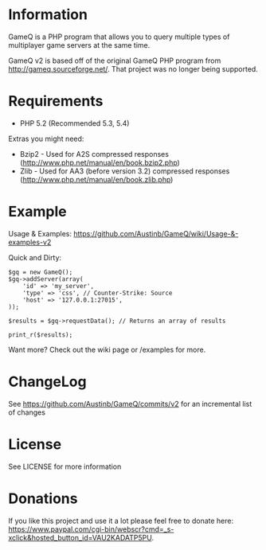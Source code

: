 Information
===========
GameQ is a PHP program that allows you to query multiple types of multiplayer game servers at the same time.

GameQ v2 is based off of the original GameQ PHP program from http://gameq.sourceforge.net/.  That project was no longer being supported.

Requirements
============
*  PHP 5.2 (Recommended 5.3, 5.4)

Extras you might need:
* Bzip2 - Used for A2S compressed responses (http://www.php.net/manual/en/book.bzip2.php)
* Zlib - Used for AA3 (before version 3.2) compressed responses (http://www.php.net/manual/en/book.zlib.php)
	
Example
=======
Usage & Examples: https://github.com/Austinb/GameQ/wiki/Usage-&-examples-v2

Quick and Dirty:

    $gq = new GameQ();
    $gq->addServer(array(
    	'id' => 'my_server',
    	'type' => 'css', // Counter-Strike: Source
    	'host' => '127.0.0.1:27015',
    ));
    
    $results = $gq->requestData(); // Returns an array of results
    
    print_r($results);

Want more? Check out the wiki page or /examples for more.

ChangeLog
=========
See https://github.com/Austinb/GameQ/commits/v2 for an incremental list of changes

License
=======
See LICENSE for more information

Donations
=========
If you like this project and use it a lot please feel free to donate here: https://www.paypal.com/cgi-bin/webscr?cmd=_s-xclick&hosted_button_id=VAU2KADATP5PU.
